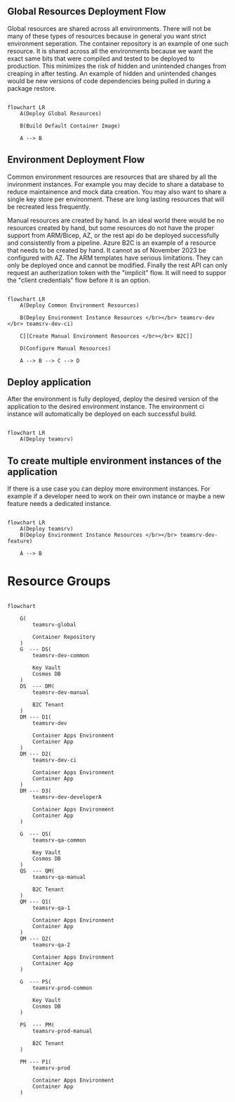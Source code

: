 ## Global Resources Deployment Flow

Global resources are shared across all environments.   There will not be many of these types of resources because in general you want strict environment seperation.   The container repository is an example of one such resource.  It is shared across all the environments because we want the exact same bits that were compiled and tested to be deployed to production.  This minimizes the risk of hidden and unintended changes from creaping in after testing.  An example of hidden and unintended changes would be new versions of code dependencies being pulled in during a package restore.

```mermaid

flowchart LR
    A(Deploy Global Resources)
    
    B(Build Default Container Image)

    A --> B
```

## Environment Deployment Flow

Common environment resources are resources that are shared by all the invironment instances.  For example you may decide to share a database to reduce maintainence and mock data creation.  You may also want to share a single key store per environment.  These are long lasting resources that will be recreated less frequently.

Manual resources are created by hand.  In an ideal world there would be no resources created by hand, but some resources do not have the proper support from ARM/Bicep, AZ, or the rest api do be deployed successfully and consistently from a pipeline.  Azure B2C is an example of a resource that needs to be created by hand.  It cannot as of November 2023 be configured with AZ.   The ARM templates have serious limitations.  They can only be deployed once and cannot be modified.  Finally the rest API can only request an autherization token with the "implicit" flow.  It will need to suppor the "client credentials" flow before it is an option.  

```mermaid

flowchart LR
    A(Deploy Common Environment Resources)

    B(Deploy Environment Instance Resources </br></br> teamsrv-dev </br> teamsrv-dev-ci)
    
    C[[Create Manual Environment Resources </br></br> B2C]]

    D(Configure Manual Resources)

    A --> B --> C --> D
```

## Deploy application

After the environment is fully deployed, deploy the desired version of the application to the desired environment instance.   The environment ci instance will automatically be deployed on each successful build.

```mermaid

flowchart LR
    A(Deploy teamsrv)

```

## To create multiple environment instances of the application

If there is a use case you can deploy more environment instances.  For example if a developer need to work on their own instance or maybe a new feature needs a dedicated instance.

```mermaid

flowchart LR
    A(Deploy teamsrv)
    B(Deploy Environment Instance Resources </br></br> teamsrv-dev-feature)

    A --> B
```


# Resource Groups
```mermaid

flowchart

    G(
        teamsrv-global

        Container Repository
    ) 
    G  --- DS(
        teamsrv-dev-common

        Key Vault
        Cosmos DB
    )
    DS  --- DM(
        teamsrv-dev-manual

        B2C Tenant
    )
    DM --- D1(
        teamsrv-dev

        Container Apps Environment
        Container App
    )
    DM --- D2(
        teamsrv-dev-ci

        Container Apps Environment
        Container App
    )
    DM --- D3(
        teamsrv-dev-developerA
    
        Container Apps Environment
        Container App
    )

    G  --- QS(
        teamsrv-qa-common

        Key Vault
        Cosmos DB
    )
    QS  --- QM(
        teamsrv-qa-manual

        B2C Tenant
    )
    QM --- Q1(
        teamsrv-qa-1

        Container Apps Environment
        Container App
    )
    QM --- Q2(
        teamsrv-qa-2

        Container Apps Environment
        Container App
    )

    G  --- PS(
        teamsrv-prod-common

        Key Vault
        Cosmos DB
    )

    PS  --- PM(
        teamsrv-prod-manual

        B2C Tenant
    )

    PM --- P1(
        teamsrv-prod

        Container Apps Environment
        Container App
    )

```